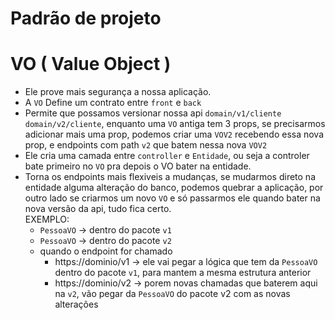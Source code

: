 # Padrão de projeto 

# VO ( Value Object )

- Ele prove mais segurança a nossa aplicação.
- A `VO` Define um contrato entre `front` e `back`
- Permite que possamos versionar nossa api `domain/v1/cliente` `domain/v2/cliente`, enquanto uma `VO` antiga tem 3 props, se precisarmos adicionar mais uma prop, podemos criar uma `VOV2` recebendo essa nova prop, e endpoints com path `v2` que batem nessa nova `VOV2`
- Ele cria uma camada entre `controller` e `Entidade`, ou seja a controler bate primeiro no `VO` pra depois o VO bater na entidade.
- Torna os endpoints mais flexiveis a mudanças, se mudarmos direto na entidade alguma alteração do banco,
  podemos quebrar a aplicação, por outro lado se criarmos um novo `VO` e só passarmos ele quando bater na
  nova versão da api, tudo fica certo.<br>
    EXEMPLO:<br>
    - `PessoaVO` -> dentro do pacote `v1`
    - `PessoaVO` -> dentro do pacote `v2`
    - quando o endpoint for chamado 
        - https://dominio/v1 -> ele vai pegar a lógica que tem da `PessoaVO` dentro do pacote `v1`, para mantem a mesma estrutura anterior
        - https://dominio/v2 -> porem novas chamadas que baterem aqui na `v2`, vão pegar da `PessoaVO` do pacote v2 com as novas alterações